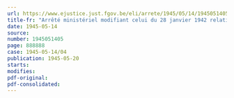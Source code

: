 ```yaml
---
url: https://www.ejustice.just.fgov.be/eli/arrete/1945/05/14/1945051405/justel
title-fr: "Arrêté ministériel modifiant celui du 28 janvier 1942 relatif à l'octroi de rations supplémentaires de pain, de viande et de margarine aux travailleurs manuels"
date: 1945-05-14
source:
number: 1945051405
page: 888888
case: 1945-05-14/04
publication: 1945-05-20
starts:
modifies:
pdf-original:
pdf-consolidated:
---
```


